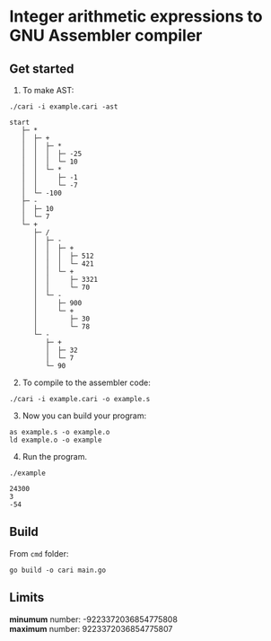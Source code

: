 # Integer arithmetic expressions to GNU Assembler compiler

## Get started 
1. To make AST:
```
./cari -i example.cari -ast
```
```
start
   ├─ *
   │  ├─ +
   │  │  ├─ *
   │  │  │  ├─ -25
   │  │  │  └─ 10
   │  │  └─ *
   │  │     ├─ -1
   │  │     └─ -7
   │  └─ -100
   ├─ -
   │  ├─ 10
   │  └─ 7
   └─ +
      ├─ /
      │  ├─ -
      │  │  ├─ +
      │  │  │  ├─ 512
      │  │  │  └─ 421
      │  │  └─ +
      │  │     ├─ 3321
      │  │     └─ 70
      │  └─ -
      │     ├─ 900
      │     └─ +
      │        ├─ 30
      │        └─ 78
      └─ -
         ├─ +
         │  ├─ 32
         │  └─ 7
         └─ 90
```
2. To compile to the assembler code:
```
./cari -i example.cari -o example.s
```
3. Now you can build your program:
```
as example.s -o example.o
ld example.o -o example
```
4. Run the program.
```
./example
```
```
24300
3
-54
```
## Build 
From `cmd` folder:
```
go build -o cari main.go
```

## Limits
**minumum** number: -9223372036854775808  
**maximum** number: 9223372036854775807
